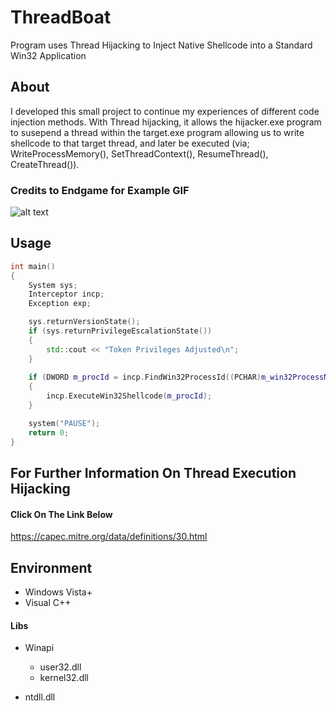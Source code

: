 # ThreadBoat
Program uses Thread Hijacking to Inject Native Shellcode into a Standard Win32 Application

## About 
I developed this small project to continue my experiences of different code injection methods.
With Thread hijacking, it allows the hijacker.exe program to susepend a thread within the target.exe program
allowing us to write shellcode to that target thread, and later be executed (via; WriteProcessMemory(), SetThreadContext(), ResumeThread(), CreateThread()).

### Credits to Endgame for Example GIF
![alt text](https://1.bp.blogspot.com/-pQCXPk6NBB8/XZU5iLWXOFI/AAAAAAAAQf4/2YjvCImtlqAqyhPKL6_ea1GnXJYNiSIwACNcBGAsYHQ/s640/ThreadBoat_1.gif)

## Usage
```cpp
int main()
{
	System sys;
	Interceptor incp;
	Exception exp;

	sys.returnVersionState();
	if (sys.returnPrivilegeEscalationState())
	{
		std::cout << "Token Privileges Adjusted\n";
	}
	
	if (DWORD m_procId = incp.FindWin32ProcessId((PCHAR)m_win32ProcessName))
	{
		incp.ExecuteWin32Shellcode(m_procId);
	}

	system("PAUSE");
	return 0;
}
```
## For Further Information On Thread Execution Hijacking 
#### Click On The Link Below
https://capec.mitre.org/data/definitions/30.html

## Environment
- Windows Vista+ 
- Visual C++
#### Libs
- Winapi
  - user32.dll
  - kernel32.dll

- ntdll.dll

